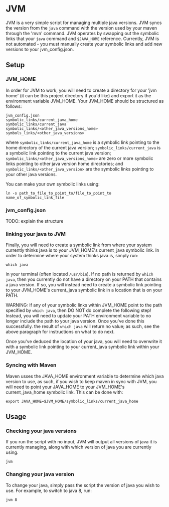 # JVM
JVM is a very simple script for managing multiple java versions. JVM syncs the version from the `java` command with the version used by your maven through the 'mvn' command. JVM operates by swapping out the symbolic links that your `java` command and `$JAVA_HOME` reference. Currently, JVM is not automated - you must manually create your symbolic links and add new versions to your jvm_config.json.  

## Setup

### JVM_HOME
In order for JVM to work, you will need to create a directory for your 'jvm home' (it can be this project directory if you'd like) and export it as the environment variable JVM_HOME. Your JVM_HOME should be structured as follows:
```
jvm_config.json
symbolic_links/current_java_home
symbolic_links/current_java
symbolic_links/<other_java_versions_home>
symbols_links/<other_java_versions>
```
where `symbolic_links/current_java_home` is a symbolic link pointing to the home directory of the current java version; `symbolic_links/current_java` is a symbolic link pointing to the current java version; `symbolic_links/<other_java_versions_home>` are zero or more symbolic links pointing to other java version home directories; and `symbolic_links/<other_java_version>` are the symbolic links pointing to your other java versions.

You can make your own symbolic links using:
```
ln -s path_to_file_to_point_to/file_to_point_to name_of_symbolic_link_file
```

### jvm_config.json
TODO: explain the structure

### linking your java to JVM
Finally, you will need to create a symbolic link from where your system currently thinks java is to your JVM_HOME's current_java symbolic link. In order to determine where your system thinks java is, simply run:
```
which java
```
in your terminal (often located `/usr/bin`). If no path is returned by `which java`, then you currently do not have a directory on your PATH that contains a java version. If so, you will instead need to create a symbolic link pointing to your JVM_HOME's current_java symbolic link in a location that is on your PATH. 

WARNING: If any of your symbolic links within JVM_HOME point to the path specified by `which java`, then DO NOT do complete the following step! Instead, you will need to update your PATH environment variable to no longer include the path to your java version. Once you've done this successfully. the result of `which java` will return no value; as such, see the above paragraph for instructions on what to do next.

Once you've deduced the location of your java, you will need to overwrite it with a symbolic link pointing to your current_java symbolic link within your JVM_HOME.


### Syncing with Maven
Maven usses the JAVA_HOME environment variable to determine which java version to use, as such, if you wish to keep maven in sync with JVM, you will need to point your JAVA_HOME to your JVM_HOME's current_java_home symbolic link. This can be done with:
```
export JAVA_HOME=$JVM_HOME/symbolic_links/current_java_home
```

## Usage

### Checking your java versions
If you run the script with no input, JVM will output all versions of java it is currently managing, along with which version of java you are currently using.
```
jvm
```

### Changing your java version
To change your java, simply pass the script the version of java you wish to use. For example, to switch to java 8, run:
```
jvm 8
```

